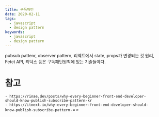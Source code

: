 ```yaml
---
title: 구독패턴
date: 2020-02-11
tags:
  - javascript
  - design pattern
keywords:
  - javascript
  - design pattern
---
```


pubsub pattenr, observer pattern, 리엑트에서 state, props가 변경되는 것 원리, Fetct API, 리덕스 등은 구독패턴원칙에 있는 기술들이다. 

# 참고 
    - https://rinae.dev/posts/why-every-beginner-front-end-developer-should-know-publish-subscribe-pattern-kr
    - https://itnext.io/why-every-beginner-front-end-developer-should-know-publish-subscribe-pattern-ㅎㅎ